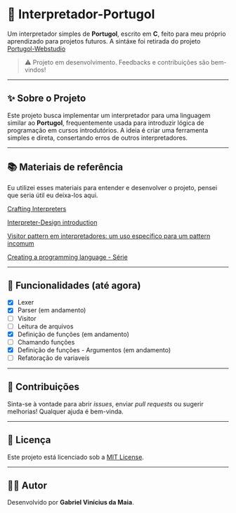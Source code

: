 # 🧠 Interpretador-Portugol

Um interpretador simples de **Portugol**, escrito em **C**, feito para meu próprio aprendizado para projetos futuros.
A sintáxe foi retirada do projeto [Portugol-Webstudio](https://github.com/dgadelha/Portugol-Webstudio)


> ⚠️ Projeto em desenvolvimento. Feedbacks e contribuições são bem-vindos!

---

## ✨ Sobre o Projeto

Este projeto busca implementar um interpretador para uma linguagem similar ao **Portugol**, frequentemente usada para introduzir lógica de programação em cursos introdutórios. A ideia é criar uma ferramenta simples e direta, consertando erros de outros interpretadores.

---
## 📚 Materiais de referência

Eu utilizei esses materiais para entender e desenvolver o projeto, pensei que seria útil eu deixa-los aqui.

[Crafting Interpreters](https://timothya.com/pdfs/crafting-interpreters.pdf)

[Interpreter-Design introduction](https://jhumelsine.github.io/2024/03/12/interpreter-design-pattern-introduction.html)

[Visitor pattern em interpretadores: um uso específico para um pattern incomum](https://medium.com/engenharia-arquivei/visitor-em-interpretadores-um-uso-espec%C3%ADfico-para-um-pattern-incomum-bfc01d651477)

[Creating a programming language - Série](https://www.youtube.com/watch?v=4HW3RAoWMpg&list=PLOLU1vKkB9FZqAr-k5U6blBqt5Kx3InY9&index=7)

---

## 🚀 Funcionalidades (até agora)

- [x] Lexer
- [x] Parser (em andamento)
- [ ] Visitor
- [ ] Leitura de arquivos
- [x] Definição de funções (em andamento)
- [ ] Chamando funções
- [x] Definição de funções - Argumentos (em andamento)
- [ ] Refatoração de variaveís 

---

## 🤝 Contribuições

Sinta-se à vontade para abrir _issues_, enviar _pull requests_ ou sugerir melhorias! Qualquer ajuda é bem-vinda.

---

## 📄 Licença

Este projeto está licenciado sob a [MIT License](LICENSE).

---

## 👨‍💻 Autor

Desenvolvido por **Gabriel Vinícius da Maia**.  
